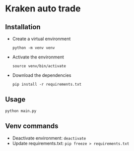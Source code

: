 # Kraken auto trade

## Installation

- Create a virtual environment
  ```
  python -m venv venv
  ```

- Activate the environment
  ```
  source venv/bin/activate
  ```

- Download the dependencies
  ```
  pip install -r requirements.txt
  ```
  
## Usage

```
python main.py
```

## Venv commands

- Deactivate environment: `deactivate`
- Update requirements.txt: `pip freeze > requirements.txt` 

